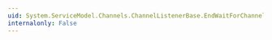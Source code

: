 ```yaml
---
uid: System.ServiceModel.Channels.ChannelListenerBase.EndWaitForChannel(System.IAsyncResult)
internalonly: False
---
```

